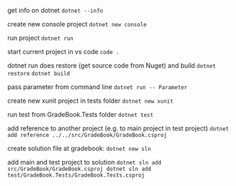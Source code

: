 get info on dotnet
`dotnet --info`

create new console project
`dotnet new console`

run project
`dotnet run`

start current project in vs code
`code .`

dotnet run does restore (get source code from Nuget) and build
`dotnet restore`
`dotnet build`

pass parameter from command line
`dotnet run -- Parameter`

create new xunit project in tests folder
`dotnet new xunit`

run test from GradeBook.Tests folder
`dotnet test`

add reference to another project (e.g. to main project in test project)
`dotnet add reference ../../src/GradeBook/GradeBook.csproj`

create solution file at gradebook:
`dotnet new sln`

add main and test project to solution
`dotnet sln add src/GradeBook/GradeBook.csproj
dotnet sln add test/GradeBook.Tests/GradeBook.Tests.csproj
`


```cs

```
